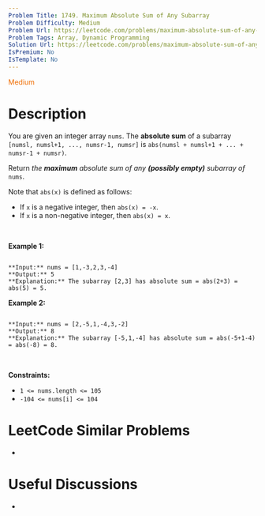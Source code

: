 ```yaml
---
Problem Title: 1749. Maximum Absolute Sum of Any Subarray
Problem Difficulty: Medium
Problem Url: https://leetcode.com/problems/maximum-absolute-sum-of-any-subarray/
Problem Tags: Array, Dynamic Programming
Solution Url: https://leetcode.com/problems/maximum-absolute-sum-of-any-subarray/solution/
IsPremium: No
IsTemplate: No
---
```


<span style="color: rgb(239, 108, 0);">Medium</span>

# Description

You are given an integer array `nums`. The **absolute sum** of a subarray `[numsl, numsl+1, ..., numsr-1, numsr]` is `abs(numsl + numsl+1 + ... + numsr-1 + numsr)`.


Return *the **maximum** absolute sum of any **(possibly empty)** subarray of* `nums`.


Note that `abs(x)` is defined as follows:


* If `x` is a negative integer, then `abs(x) = -x`.
* If `x` is a non-negative integer, then `abs(x) = x`.


 


**Example 1:**



```

**Input:** nums = [1,-3,2,3,-4]
**Output:** 5
**Explanation:** The subarray [2,3] has absolute sum = abs(2+3) = abs(5) = 5.

```

**Example 2:**



```

**Input:** nums = [2,-5,1,-4,3,-2]
**Output:** 8
**Explanation:** The subarray [-5,1,-4] has absolute sum = abs(-5+1-4) = abs(-8) = 8.

```

 


**Constraints:**


* `1 <= nums.length <= 105`
* `-104 <= nums[i] <= 104`




# LeetCode Similar Problems

- []()

# Useful Discussions

- []()
